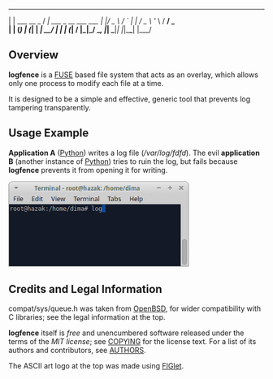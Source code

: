  _              __
| | ___   __ _ / _| ___ _ __   ___ ___
| |/ _ \ / _` | |_ / _ \ '_ \ / __/ _ \
| | (_) | (_| |  _|  __/ | | | (_|  __/
|_|\___/ \__, |_|  \___|_| |_|\___\___|
         |___/

## Overview

**logfence** is a [FUSE](http://fuse.sourceforge.net/) based file system that
acts as an overlay, which allows only one process to modify each file at a time.

It is designed to be a simple and effective, generic tool that prevents log
tampering transparently.

## Usage Example

**Application A** ([Python](https://www.python.org/)) writes a log file
(_/var/log/fdfd_). The evil **application B** (another instance of
[Python](https://www.python.org/)) tries to ruin the log, but fails because
**logfence** prevents it from opening it for writing.

![Demo](demo.gif)

## Credits and Legal Information

compat/sys/queue.h was taken from [OpenBSD](http://www.openbsd.org/), for wider
compatibility with C libraries; see the legal information at the top.

**logfence** itself is _free_ and unencumbered software released under the terms
of the _MIT license_; see [COPYING](COPYING) for the license text. For a list of
its authors and contributors, see [AUTHORS](AUTHORS).

The ASCII art logo at the top was made using [FIGlet](http://www.figlet.org/).

